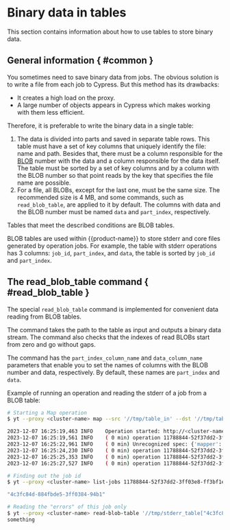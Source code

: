 # Binary data in tables

This section contains information about how to use tables to store binary data.

## General information { #common }

You sometimes need to save binary data from jobs.
The obvious solution is to write a file from each job to Cypress.
But this method has its drawbacks:

- It creates a high load on the proxy.
- A large number of objects appears in Cypress which makes working with them less efficient.

Therefore, it is preferable to write the binary data in a single table:

1. The data is divided into parts and saved in separate table rows. This table must have a set of key columns that uniquely identify the file: name and path. Besides that, there must be a column responsible for the [BLOB](https://en.wikipedia.org/wiki/Object_storage) number with the data and a column responsible for the data itself. The table must be sorted by a set of key columns and by a column with the BLOB number so that point reads by the key that specifies the file name are possible.
2. For a file, all BLOBs, except for the last one, must be the same size. The recommended size is 4 MB, and some commands, such as `read_blob_table`, are applied to it by default. The columns with data and the BLOB number must be named `data` and `part_index`, respectively.

Tables that meet the described conditions are BLOB tables.

BLOB tables are used within {{product-name}} to store stderr and core files generated by operation jobs.
For example, the table with stderr operations has 3 columns: `job_id`, `part_index`, and `data`, the table is sorted by `job_id` and `part_index`.

## The read_blob_table command { #read_blob_table }

The special `read_blob_table` command is implemented for convenient data reading from BLOB tables.

The command takes the path to the table as input and outputs a binary data stream.
The command also checks that the indexes of read BLOBs start from zero and go without gaps.

The command has the `part_index_column_name` and `data_column_name` parameters that enable you to set the names of columns with the BLOB number and data, respectively. By default, these names are `part_index` and `data`.

Example of running an operation and reading the stderr of a job from a BLOB table:

```bash
# Starting a Map operation
$ yt --proxy <cluster-name> map --src '//tmp/table_in' --dst '//tmp/table_mapped' --format yson 'cat; echo something >&2' --spec='{stderr_table_path="//tmp/stderr_table";}'

2023-12-07 16:25:19,463	INFO	Operation started: http://<cluster-name>/?page=operation&mode=detail&id=11788844-52f37dd2-3ff03e8-ff3bf1e4&tab=details
2023-12-07 16:25:19,561	INFO	( 0 min) operation 11788844-52f37dd2-3ff03e8-ff3bf1e4 initializing
2023-12-07 16:25:22,961	INFO	( 0 min) Unrecognized spec: {'mapper': {'title': 'cat;'}}
2023-12-07 16:25:24,230	INFO	( 0 min) operation 11788844-52f37dd2-3ff03e8-ff3bf1e4: running=0     completed=0     pending=1     failed=0     aborted=0     lost=0     total=1     blocked=0
2023-12-07 16:25:25,353	INFO	( 0 min) operation 11788844-52f37dd2-3ff03e8-ff3bf1e4 completing
2023-12-07 16:25:27,527	INFO	( 0 min) operation 11788844-52f37dd2-3ff03e8-ff3bf1e4 completed

# Finding out the job id
$ yt --proxy <cluster-name> list-jobs 11788844-52f37dd2-3ff03e8-ff3bf1e4 --format json | jq '.jobs[] | select(.type=="map").id'

"4c3fc84d-884fbde5-3ff0384-94b1"

# Reading the "errors" of this job only
$ yt --proxy <cluster-name> read-blob-table '//tmp/stderr_table["4c3fc84d-884fbde5-3ff0384-94b1"]'
something
```
